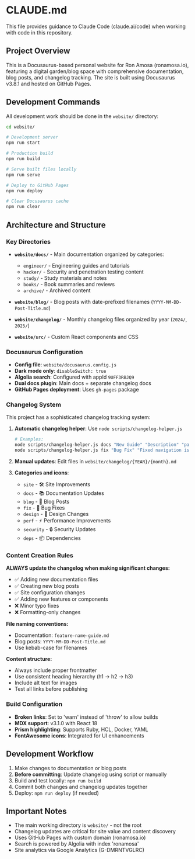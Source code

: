 # CLAUDE.md

This file provides guidance to Claude Code (claude.ai/code) when working with code in this repository.

## Project Overview

This is a Docusaurus-based personal website for Ron Amosa (ronamosa.io), featuring a digital garden/blog space with comprehensive documentation, blog posts, and changelog tracking. The site is built using Docusaurus v3.8.1 and hosted on GitHub Pages.

## Development Commands

All development work should be done in the `website/` directory:

```bash
cd website/

# Development server
npm run start

# Production build
npm run build

# Serve built files locally
npm run serve

# Deploy to GitHub Pages
npm run deploy

# Clear Docusaurus cache
npm run clear
```

## Architecture and Structure

### Key Directories

- **`website/docs/`** - Main documentation organized by categories:
  - `engineer/` - Engineering guides and tutorials  
  - `hacker/` - Security and penetration testing content
  - `study/` - Study materials and notes
  - `books/` - Book summaries and reviews
  - `archive/` - Archived content

- **`website/blog/`** - Blog posts with date-prefixed filenames (`YYYY-MM-DD-Post-Title.md`)

- **`website/changelog/`** - Monthly changelog files organized by year (`2024/`, `2025/`)

- **`website/src/`** - Custom React components and CSS

### Docusaurus Configuration

- **Config file**: `website/docusaurus.config.js`
- **Dark mode only**: `disableSwitch: true`
- **Algolia search**: Configured with appId `9UFF3RBJQ9`
- **Dual docs plugin**: Main docs + separate changelog docs
- **GitHub Pages deployment**: Uses `gh-pages` package

### Changelog System

This project has a sophisticated changelog tracking system:

1. **Automatic changelog helper**: Use `node scripts/changelog-helper.js`
   ```bash
   # Examples:
   node scripts/changelog-helper.js docs "New Guide" "Description" "path/to/content"
   node scripts/changelog-helper.js fix "Bug Fix" "Fixed navigation issue"
   ```

2. **Manual updates**: Edit files in `website/changelog/{YEAR}/{month}.md`

3. **Categories and icons**:
   - `site` - 🛠️ Site Improvements
   - `docs` - 📚 Documentation Updates
   - `blog` - 📝 Blog Posts
   - `fix` - 🔧 Bug Fixes
   - `design` - 🎨 Design Changes
   - `perf` - ⚡ Performance Improvements
   - `security` - 🔒 Security Updates
   - `deps` - 📦 Dependencies

### Content Creation Rules

**ALWAYS update the changelog when making significant changes:**

- ✅ Adding new documentation files
- ✅ Creating new blog posts
- ✅ Site configuration changes
- ✅ Adding new features or components
- ❌ Minor typo fixes
- ❌ Formatting-only changes

**File naming conventions:**
- Documentation: `feature-name-guide.md` 
- Blog posts: `YYYY-MM-DD-Post-Title.md`
- Use kebab-case for filenames

**Content structure:**
- Always include proper frontmatter
- Use consistent heading hierarchy (h1 → h2 → h3)
- Include alt text for images
- Test all links before publishing

### Build Configuration

- **Broken links**: Set to 'warn' instead of 'throw' to allow builds
- **MDX support**: v3.1.0 with React 18
- **Prism highlighting**: Supports Ruby, HCL, Docker, YAML
- **FontAwesome icons**: Integrated for UI enhancements

## Development Workflow

1. Make changes to documentation or blog posts
2. **Before committing**: Update changelog using script or manually
3. Build and test locally: `npm run build`
4. Commit both changes and changelog updates together
5. Deploy: `npm run deploy` (if needed)

## Important Notes

- The main working directory is `website/` - not the root
- Changelog updates are critical for site value and content discovery
- Uses GitHub Pages with custom domain (ronamosa.io)
- Search is powered by Algolia with index 'ronamosa'
- Site analytics via Google Analytics (G-DMRNTVGLRC)